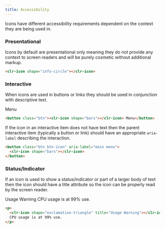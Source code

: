```yaml
---
title: Accessibility
---
```


Icons have different accessibility requirements dependent on the context they are being used in.

### Presentational

Icons by default are presentational only meaning they do not provide any context to screen readers and will be purely cosmetic without additional markup.

<DocDemo toggle="false">

```html
<clr-icon shape="info-circle"></clr-icon>
```

</DocDemo>

### Interactive

When icons are used in buttons or links they should be used in conjunction with descriptive text.

Menu

<DocDemo toggle="false">

```html
<button class="btn"><clr-icon shape="bars"></clr-icon> Menu</button>
```

</DocDemo>

If the icon in an interactive item does not have text then the parent interactive item (typically a button or link) should have an appropriate `aria-label` describing the interaction.

<DocDemo toggle="false">

```html
<button class="btn btn-icon" aria-label="main menu">
  <clr-icon shape="bars"></clr-icon>
</button>
```

</DocDemo>

### Status/Indicator

If an icon is used to show a status/indicator or part of a larger body of text then the icon should have a title attribute so the icon can be properly read by the screen reader.

Usage Warning CPU usage is at 99% use.

<DocDemo toggle="false">

```html
<p>
  <clr-icon shape="exclamation-triangle" title="Usage Warning"></clr-icon>
  CPU usage is at 99% use.
</p>
```

</DocDemo>
